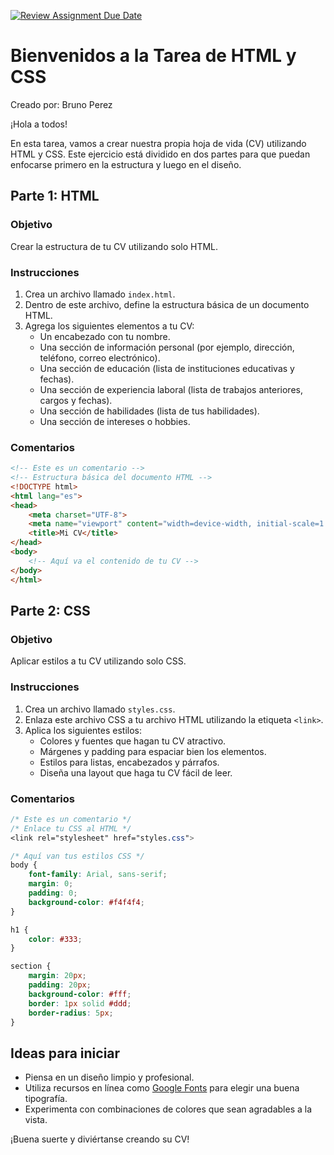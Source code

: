 [![Review Assignment Due Date](https://classroom.github.com/assets/deadline-readme-button-22041afd0340ce965d47ae6ef1cefeee28c7c493a6346c4f15d667ab976d596c.svg)](https://classroom.github.com/a/YQANYckN)
# Bienvenidos a la Tarea de HTML y CSS

Creado por: Bruno Perez

¡Hola a todos!

En esta tarea, vamos a crear nuestra propia hoja de vida (CV) utilizando HTML y CSS. Este ejercicio está dividido en dos partes para que puedan enfocarse primero en la estructura y luego en el diseño.

## Parte 1: HTML

### Objetivo
Crear la estructura de tu CV utilizando solo HTML.

### Instrucciones
1. Crea un archivo llamado `index.html`.
2. Dentro de este archivo, define la estructura básica de un documento HTML.
3. Agrega los siguientes elementos a tu CV:
    - Un encabezado con tu nombre.
    - Una sección de información personal (por ejemplo, dirección, teléfono, correo electrónico).
    - Una sección de educación (lista de instituciones educativas y fechas).
    - Una sección de experiencia laboral (lista de trabajos anteriores, cargos y fechas).
    - Una sección de habilidades (lista de tus habilidades).
    - Una sección de intereses o hobbies.

### Comentarios
```html
<!-- Este es un comentario -->
<!-- Estructura básica del documento HTML -->
<!DOCTYPE html>
<html lang="es">
<head>
    <meta charset="UTF-8">
    <meta name="viewport" content="width=device-width, initial-scale=1.0">
    <title>Mi CV</title>
</head>
<body>
    <!-- Aquí va el contenido de tu CV -->
</body>
</html>
```

## Parte 2: CSS

### Objetivo
Aplicar estilos a tu CV utilizando solo CSS.

### Instrucciones
1. Crea un archivo llamado `styles.css`.
2. Enlaza este archivo CSS a tu archivo HTML utilizando la etiqueta `<link>`.
3. Aplica los siguientes estilos:
    - Colores y fuentes que hagan tu CV atractivo.
    - Márgenes y padding para espaciar bien los elementos.
    - Estilos para listas, encabezados y párrafos.
    - Diseña una layout que haga tu CV fácil de leer.

### Comentarios
```css
/* Este es un comentario */
/* Enlace tu CSS al HTML */
<link rel="stylesheet" href="styles.css">

/* Aquí van tus estilos CSS */
body {
    font-family: Arial, sans-serif;
    margin: 0;
    padding: 0;
    background-color: #f4f4f4;
}

h1 {
    color: #333;
}

section {
    margin: 20px;
    padding: 20px;
    background-color: #fff;
    border: 1px solid #ddd;
    border-radius: 5px;
}
```

## Ideas para iniciar
- Piensa en un diseño limpio y profesional.
- Utiliza recursos en línea como [Google Fonts](https://fonts.google.com/) para elegir una buena tipografía.
- Experimenta con combinaciones de colores que sean agradables a la vista.

¡Buena suerte y diviértanse creando su CV!
